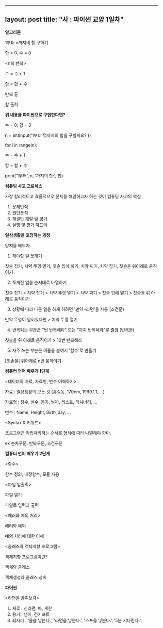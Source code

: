 ----
layout: post
title: "사 : 파이썬 교양 1일차"
----

**알고리즘**

1부터 n까지의 합 구하기

합 = 0, 수 = 0

<n회 반복>

수 = 수 + 1

합 = 합 + 수

반복 끝

합 출력

**위 내용을 파이썬으로 구현한다면?**

수 = 0; 합 = 0

n = int(input('1부터 몇까지의 합을 구할까요?'))

for i in range(n):

  수 = 수 + 1
  
  합 = 합 + 수
  
 print('1부터', n, '까지의 합:', 합)
 
 
 **컴퓨팅 사고 프로세스**
 
 가장 합리적이고 효율적으로 문제를 해결하고자 하는 것이 컴퓨팅 사고의 핵심
 
 1) 문제인식
 2) 원인분석
 3) 해결안 개발 및 평가
 4) 실행 및 평가 피드백

**일상생활을 코딩하는 과정**

양치를 해보자.

1) 해야할 일 쪼개기

칫솔 잡기, 치약 뚜껑 열기, 칫솔 입에 넣기, 치약 짜기, 치약 잡기, 칫솔을 위아래로 움직이기

2) 쪼개진 일을 순서대로 나열하기

칫솔 잡기 > 치약 잡기 > 치약 뚜껑 열기 >  치약 짜기 > 칫솔 입에 넣기 > 칫솔을 위 아래로 움직이기

3) 상황에 따라 다른 일을 하게 하려면 '만약~라면'을 사용 (조건문)

만약 뚜껑이 닫혀있다면 > 치약 뚜껑 열기

4) 반복되는 부분은 "번 반복해라" 또는 "까지 반복해라"로 줄임 (반복문)

칫솔을 위 아래로 움직이기 > 10번 반복해라

5) 자주 쓰는 부분은 이름을 붙여서 '함수'로 만들기

[칫솔질] 위아래로 n번 움직이기

**컴퓨터 언어 배우기 1단계**

<데이터의 자료, 자료형, 변수 이해하기>

자료 : 일상생활의 모든 것 (홍길동, 170cm, 1999.1.1, ...)

자료형 : 정수, 실수, 문자, 날짜, 리스트, 딕셔너리, ...

변수 : Name, Height, Birth_day, ...

<Syntax & 키워드>

프로그램은 작업처리하는 순서를 형식에 따라 나열해야 한다.

ex 순차구문, 반복구문, 조건구문

**컴퓨터 언어 배우기 2단계**

<함수>

함수 정의, 내장함수, 모듈 사용


<파일 입출력>

파일 열기

파일로 입력과 출력

<에러와 예외 처리>

에러와 예외

예외 처리에 대한 이해

<클래스와 객체지향 프로그램>

객체지향 프로그램이란?

객체와 클래스

객체생성과 클래스 상속


**파이썬**

<라면을 끓여보자>

1) 재료 : 신라면, 파, 계란
2) 용기 : 냄지, 전기포트
3) 레시피 : '물을 넣는다.', '라면을 넣는다.', '스프를 넣는다.', '5분 기다린다.'
